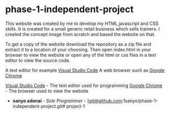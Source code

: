 # phase-1-independent-project

This website was created by me to develop my HTML,javascript and CSS skills. It is created for a small generic retail business which sells trainers. I created the concept image from scratch and based the website on that.

To get a copy of the website download the repository as a zip file and extract it to a location of your choosing. Then open index.html in your browser to view the website or open any of the html or css files in a text editor to view the source code.

A text editor for example [Visual Studio Code](https://code.visualstudio.com/)
A web browser such as [Google Chrome](https://www.google.com/chrome/)

[Visual Studio Code](https://code.visualstudio.com/) - The text editor used for programming
 [Google Chrome](https://www.google.com/chrome/) - The browser used to view the website

 * **sanyo adonai** - *Sole Programmer* - [git@github.com:1sanyo/phase-1-independent-project.git# project-1